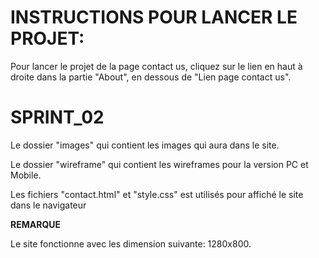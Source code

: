 # INSTRUCTIONS POUR LANCER LE PROJET: 
Pour lancer le projet de la page contact us, cliquez sur le lien en haut à droite 
dans la partie "About", en dessous de "Lien page contact us".  

# SPRINT_02
Le dossier "images" qui contient les images qui aura dans le site.

Le dossier "wireframe" qui contient les wireframes pour la version PC et Mobile.

Les fichiers "contact.html" et "style.css" est utilisés pour affiché le site dans le navigateur

**REMARQUE**

Le site fonctionne avec les dimension suivante: 1280x800.

